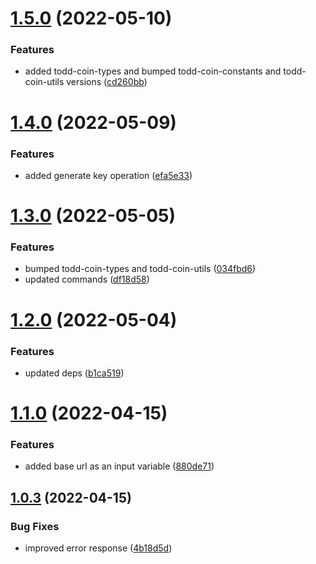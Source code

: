 # [1.5.0](https://github.com/xilution/todd-coin-cli/compare/v1.4.0...v1.5.0) (2022-05-10)


### Features

* added todd-coin-types and bumped todd-coin-constants and todd-coin-utils versions ([cd260bb](https://github.com/xilution/todd-coin-cli/commit/cd260bb465758ff2bc084c865f767f907fc4948a))

# [1.4.0](https://github.com/xilution/todd-coin-cli/compare/v1.3.0...v1.4.0) (2022-05-09)


### Features

* added generate key operation ([efa5e33](https://github.com/xilution/todd-coin-cli/commit/efa5e337f34c3623f13c243ed4e6816bb5bb0886))

# [1.3.0](https://github.com/xilution/todd-coin-cli/compare/v1.2.0...v1.3.0) (2022-05-05)


### Features

* bumped todd-coin-types and todd-coin-utils ([034fbd6](https://github.com/xilution/todd-coin-cli/commit/034fbd69b12d1e7ce81ba08c878a5532a7a9a22f))
* updated commands ([df18d58](https://github.com/xilution/todd-coin-cli/commit/df18d58816d0e95a2ba453da90e10389d86503a0))

# [1.2.0](https://github.com/xilution/todd-coin-cli/compare/v1.1.0...v1.2.0) (2022-05-04)


### Features

* updated deps ([b1ca519](https://github.com/xilution/todd-coin-cli/commit/b1ca519d5fab755e9dae47a4f18ed46e2cecc7f7))

# [1.1.0](https://github.com/xilution/todd-coin-cli/compare/v1.0.1...v1.1.0) (2022-04-15)


### Features

* added base url as an input variable ([880de71](https://github.com/xilution/todd-coin-cli/commit/880de7101cb6153eec087f6c67b1408f83e63ca7))

## [1.0.3](https://github.com/xilution/todd-coin-brokers/compare/v1.0.2...v1.0.3) (2022-04-15)


### Bug Fixes

* improved error response ([4b18d5d](https://github.com/xilution/todd-coin-brokers/commit/4b18d5d14a17738a62c8c5d8521db9e061900f7b))
